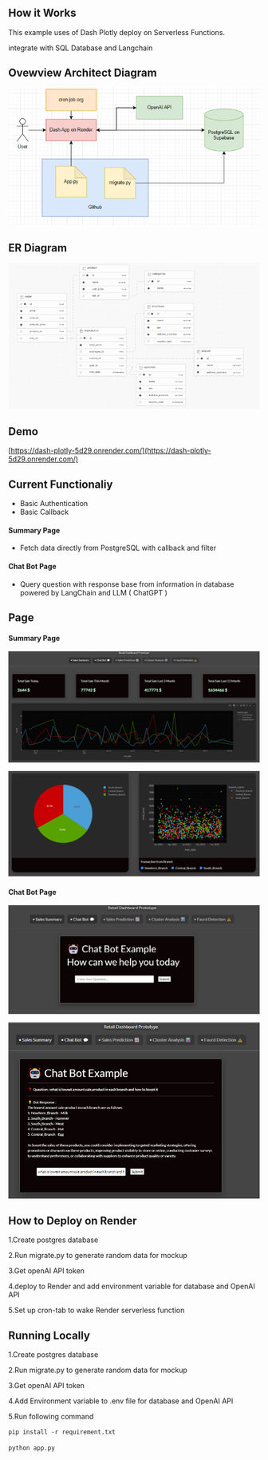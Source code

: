 ## How it Works

This example uses of Dash Plotly deploy on Serverless Functions.

integrate with SQL Database and Langchain

## Ovewview Architect Diagram

![alt text](https://github.com/punyapatkha/dash-plotly/blob/main/assets/overview-architect-2.png)

## ER Diagram

![alt text](https://github.com/punyapatkha/dash-plotly/blob/main/assets/er-diagarm.png)


## Demo

[https://dash-plotly-5d29.onrender.com/](https://dash-plotly-5d29.onrender.com/)

## Current Functionaliy

- Basic Authentication
- Basic Callback

#### Summary Page

- Fetch data directly from PostgreSQL with callback and filter

#### Chat Bot Page

- Query question with response base from information in database powered by LangChain and LLM ( ChatGPT )

## Page

#### Summary Page

![alt text](https://github.com/punyapatkha/dash-plotly/blob/main/assets/example_page_1.png)

![alt text](https://github.com/punyapatkha/dash-plotly/blob/main/assets/example_page_2.png)

#### Chat Bot Page

![alt text](https://github.com/punyapatkha/dash-plotly/blob/main/assets/example_page_3.png)

![alt text](https://github.com/punyapatkha/dash-plotly/blob/main/assets/example_page_4.png)

## How to Deploy on Render

1.Create postgres database

2.Run migrate.py to generate random data for mockup

3.Get openAI API token

4.deploy to Render and add environment variable for database and OpenAI API

5.Set up cron-tab to wake Render serverless function


## Running Locally
1.Create postgres database

2.Run migrate.py to generate random data for mockup

3.Get openAI API token

4.Add Environment variable to .env file for database and OpenAI API

5.Run following command
```
pip install -r requirement.txt

python app.py
```


